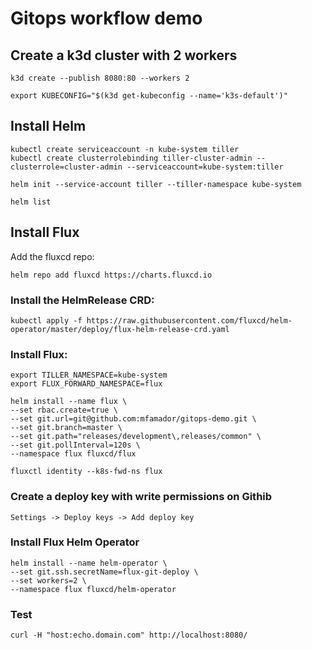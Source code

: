 # Gitops workflow demo

## Create a k3d cluster with 2 workers
```
k3d create --publish 8080:80 --workers 2

export KUBECONFIG="$(k3d get-kubeconfig --name='k3s-default')"
```

## Install Helm

```
kubectl create serviceaccount -n kube-system tiller
kubectl create clusterrolebinding tiller-cluster-admin --clusterrole=cluster-admin --serviceaccount=kube-system:tiller

helm init --service-account tiller --tiller-namespace kube-system

helm list
```


## Install Flux

Add the fluxcd repo:

```
helm repo add fluxcd https://charts.fluxcd.io
```

### Install the HelmRelease CRD:

```
kubectl apply -f https://raw.githubusercontent.com/fluxcd/helm-operator/master/deploy/flux-helm-release-crd.yaml
```

### Install Flux:
```
export TILLER_NAMESPACE=kube-system
export FLUX_FORWARD_NAMESPACE=flux

helm install --name flux \
--set rbac.create=true \
--set git.url=git@github.com:mfamador/gitops-demo.git \
--set git.branch=master \
--set git.path="releases/development\,releases/common" \
--set git.pollInterval=120s \
--namespace flux fluxcd/flux 

fluxctl identity --k8s-fwd-ns flux
```

### Create a deploy key with write permissions on Githib

    Settings -> Deploy keys -> Add deploy key

### Install Flux Helm Operator
```
helm install --name helm-operator \
--set git.ssh.secretName=flux-git-deploy \
--set workers=2 \
--namespace flux fluxcd/helm-operator 
```

### Test

```
curl -H "host:echo.domain.com" http://localhost:8080/
```

